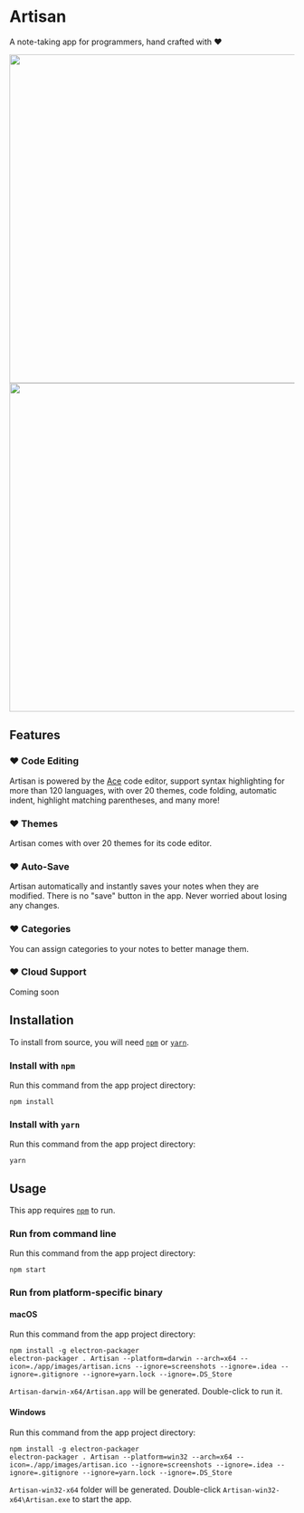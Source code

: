 # Artisan
A note-taking app for programmers, hand crafted with ♥

<img src="https://github.com/ayltai/artisan/blob/master/screenshots/screenshot_light.png?raw=true" width="824" height="581" />
<img src="https://github.com/ayltai/artisan/blob/master/screenshots/screenshot_dark.png?raw=true" width="824" height="581" />

## Features

### ♥ Code Editing
Artisan is powered by the [Ace](https://ace.c9.io) code editor, support syntax highlighting for more than 120 languages, with over 20 themes, code folding, automatic indent, highlight matching parentheses, and many more!

### ♥ Themes
Artisan comes with over 20 themes for its code editor.

### ♥ Auto-Save
Artisan automatically and instantly saves your notes when they are modified. There is no "save" button in the app. Never worried about losing any changes.

### ♥ Categories
You can assign categories to your notes to better manage them.

### ♥ Cloud Support
Coming soon

## Installation
To install from source, you will need [`npm`](https://www.npmjs.com/) or [`yarn`](https://yarnpkg.com/).

### Install with `npm`
Run this command from the app project directory:
```
npm install
```

### Install with `yarn`
Run this command from the app project directory:
```
yarn
```

## Usage
This app requires [`npm`](https://www.npmjs.com/) to run.

### Run from command line
Run this command from the app project directory:
```
npm start
```

### Run from platform-specific binary

#### macOS
Run this command from the app project directory:
```
npm install -g electron-packager
electron-packager . Artisan --platform=darwin --arch=x64 --icon=./app/images/artisan.icns --ignore=screenshots --ignore=.idea --ignore=.gitignore --ignore=yarn.lock --ignore=.DS_Store
```
`Artisan-darwin-x64/Artisan.app` will be generated. Double-click to run it.

#### Windows
Run this command from the app project directory:

```
npm install -g electron-packager
electron-packager . Artisan --platform=win32 --arch=x64 --icon=./app/images/artisan.ico --ignore=screenshots --ignore=.idea --ignore=.gitignore --ignore=yarn.lock --ignore=.DS_Store
```
`Artisan-win32-x64` folder will be generated. Double-click `Artisan-win32-x64\Artisan.exe` to start the app.

